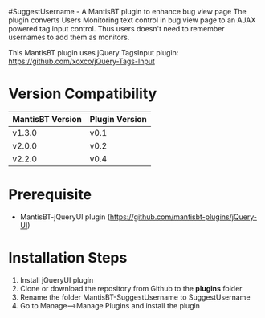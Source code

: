 #SuggestUsername - A MantisBT plugin to enhance bug view page 
The plugin converts Users Monitoring text control in bug view page to an AJAX powered tag input control. Thus users doesn't need to remember usernames to add them as monitors.

This MantisBT plugin uses jQuery TagsInput plugin: https://github.com/xoxco/jQuery-Tags-Input

# Version Compatibility
|MantisBT Version|Plugin Version|
|----------------|--------------|
|v1.3.0          |v0.1          |
|v2.0.0          |v0.2          |
|v2.2.0          |v0.4          |

# Prerequisite
* MantisBT-jQueryUI plugin (https://github.com/mantisbt-plugins/jQuery-UI)

# Installation Steps
1. Install jQueryUI plugin
2. Clone or download the repository from Github to the **plugins** folder
3. Rename the folder MantisBT-SuggestUsername to SuggestUsername
4. Go to Manage-->Manage Plugins and install the plugin


